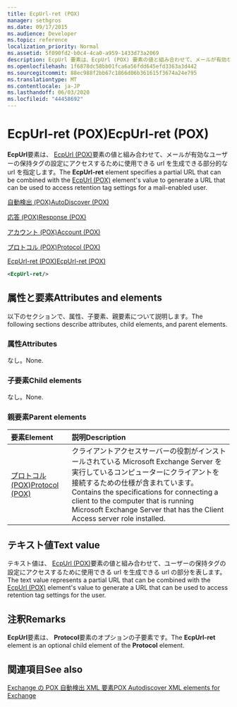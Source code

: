 ```yaml
---
title: EcpUrl-ret (POX)
manager: sethgros
ms.date: 09/17/2015
ms.audience: Developer
ms.topic: reference
localization_priority: Normal
ms.assetid: 5f090fd2-b0c4-4ca0-a959-1433d73a2069
description: EcpUrl 要素は、EcpUrl (POX) 要素の値と組み合わせて、メールが有効なユーザーの保持タグの設定にアクセスするために使用できる URL を生成できる部分的な URL を指定します。
ms.openlocfilehash: 1f6878dc58bb01fca6a56fdd645efd3363a3d442
ms.sourcegitcommit: 88ec988f2bb67c1866d06b361615f3674a24e795
ms.translationtype: MT
ms.contentlocale: ja-JP
ms.lasthandoff: 06/03/2020
ms.locfileid: "44458692"
---
```

# <a name="ecpurl-ret-pox"></a><span data-ttu-id="96855-103">EcpUrl-ret (POX)</span><span class="sxs-lookup"><span data-stu-id="96855-103">EcpUrl-ret (POX)</span></span>

<span data-ttu-id="96855-104">**EcpUrl**要素は、 [EcpUrl (POX)](ecpurl-pox.md)要素の値と組み合わせて、メールが有効なユーザーの保持タグの設定にアクセスするために使用できる url を生成できる部分的な url を指定します。</span><span class="sxs-lookup"><span data-stu-id="96855-104">The **EcpUrl-ret** element specifies a partial URL that can be combined with the [EcpUrl (POX)](ecpurl-pox.md) element's value to generate a URL that can be used to access retention tag settings for a mail-enabled user.</span></span> 
  
[<span data-ttu-id="96855-105">自動検出 (POX)</span><span class="sxs-lookup"><span data-stu-id="96855-105">AutoDiscover (POX)</span></span>](autodiscover-pox.md)
  
[<span data-ttu-id="96855-106">応答 (POX)</span><span class="sxs-lookup"><span data-stu-id="96855-106">Response (POX)</span></span>](response-pox.md)
  
[<span data-ttu-id="96855-107">アカウント (POX)</span><span class="sxs-lookup"><span data-stu-id="96855-107">Account (POX)</span></span>](account-pox.md)
  
[<span data-ttu-id="96855-108">プロトコル (POX)</span><span class="sxs-lookup"><span data-stu-id="96855-108">Protocol (POX)</span></span>](protocol-pox.md)
  
[<span data-ttu-id="96855-109">EcpUrl-ret (POX)</span><span class="sxs-lookup"><span data-stu-id="96855-109">EcpUrl-ret (POX)</span></span>](ecpurl-ret-pox.md)
  
```XML
<EcpUrl-ret/>
```

## <a name="attributes-and-elements"></a><span data-ttu-id="96855-110">属性と要素</span><span class="sxs-lookup"><span data-stu-id="96855-110">Attributes and elements</span></span>

<span data-ttu-id="96855-111">以下のセクションで、属性、子要素、親要素について説明します。</span><span class="sxs-lookup"><span data-stu-id="96855-111">The following sections describe attributes, child elements, and parent elements.</span></span>
  
### <a name="attributes"></a><span data-ttu-id="96855-112">属性</span><span class="sxs-lookup"><span data-stu-id="96855-112">Attributes</span></span>

<span data-ttu-id="96855-113">なし。</span><span class="sxs-lookup"><span data-stu-id="96855-113">None.</span></span>
  
### <a name="child-elements"></a><span data-ttu-id="96855-114">子要素</span><span class="sxs-lookup"><span data-stu-id="96855-114">Child elements</span></span>

<span data-ttu-id="96855-115">なし。</span><span class="sxs-lookup"><span data-stu-id="96855-115">None.</span></span>
  
### <a name="parent-elements"></a><span data-ttu-id="96855-116">親要素</span><span class="sxs-lookup"><span data-stu-id="96855-116">Parent elements</span></span>

|<span data-ttu-id="96855-117">**要素**</span><span class="sxs-lookup"><span data-stu-id="96855-117">**Element**</span></span>|<span data-ttu-id="96855-118">**説明**</span><span class="sxs-lookup"><span data-stu-id="96855-118">**Description**</span></span>|
|:-----|:-----|
|[<span data-ttu-id="96855-119">プロトコル (POX)</span><span class="sxs-lookup"><span data-stu-id="96855-119">Protocol (POX)</span></span>](protocol-pox.md) <br/> |<span data-ttu-id="96855-120">クライアントアクセスサーバーの役割がインストールされている Microsoft Exchange Server を実行しているコンピューターにクライアントを接続するための仕様が含まれています。</span><span class="sxs-lookup"><span data-stu-id="96855-120">Contains the specifications for connecting a client to the computer that is running Microsoft Exchange Server that has the Client Access server role installed.</span></span>  <br/> |
   
## <a name="text-value"></a><span data-ttu-id="96855-121">テキスト値</span><span class="sxs-lookup"><span data-stu-id="96855-121">Text value</span></span>

<span data-ttu-id="96855-122">テキスト値は、 [EcpUrl (POX)](ecpurl-pox.md)要素の値と組み合わせて、ユーザーの保持タグの設定にアクセスするために使用できる url を生成できる url の部分を表します。</span><span class="sxs-lookup"><span data-stu-id="96855-122">The text value represents a partial URL that can be combined with the [EcpUrl (POX)](ecpurl-pox.md) element's value to generate a URL that can be used to access retention tag settings for the user.</span></span> 
  
## <a name="remarks"></a><span data-ttu-id="96855-123">注釈</span><span class="sxs-lookup"><span data-stu-id="96855-123">Remarks</span></span>

<span data-ttu-id="96855-124">**EcpUrl**要素は、 **Protocol**要素のオプションの子要素です。</span><span class="sxs-lookup"><span data-stu-id="96855-124">The **EcpUrl-ret** element is an optional child element of the **Protocol** element.</span></span> 
  
## <a name="see-also"></a><span data-ttu-id="96855-125">関連項目</span><span class="sxs-lookup"><span data-stu-id="96855-125">See also</span></span>



[<span data-ttu-id="96855-126">Exchange の POX 自動検出 XML 要素</span><span class="sxs-lookup"><span data-stu-id="96855-126">POX Autodiscover XML elements for Exchange</span></span>](pox-autodiscover-xml-elements-for-exchange.md)

